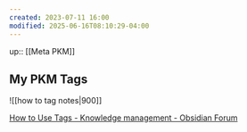 ```yaml
---
created: 2023-07-11 16:00
modified: 2025-06-16T08:10:29-04:00
---
```

up::  [[Meta PKM]]

## My PKM Tags
![[how to tag notes|900]]

[How to Use Tags - Knowledge management - Obsidian Forum](https://forum.obsidian.md/t/how-to-use-tags/35320/8)
